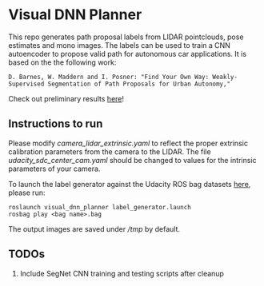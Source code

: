 # Visual DNN Planner

This repo generates path proposal labels from LIDAR pointclouds, pose estimates and mono images. The labels can be used to train a CNN autoencoder to propose valid path for autonomous car applications. It is based on the the following work:

```
D. Barnes, W. Maddern and I. Posner: "Find Your Own Way: Weakly-Supervised Segmentation of Path Proposals for Urban Autonomy,"
```
Check out preliminary results [here](https://www.youtube.com/watch?v=GW6KPaugSDU&t=45s)!

## Instructions to run
Please modify *camera_lidar_extrinsic.yaml* to reflect the proper extrinsic calibration parameters from the camera to the LIDAR. The file *udacity_sdc_center_cam.yaml* should be changed to values for the intrinsic parameters of your camera.

To launch the label generator against the Udacity ROS bag datasets [here](https://github.com/udacity/self-driving-car/tree/master/datasets), please run:
```
roslaunch visual_dnn_planner label_generator.launch
rosbag play <bag name>.bag
```

The output images are saved under */tmp* by default.

## TODOs
1. Include SegNet CNN training and testing scripts after cleanup
